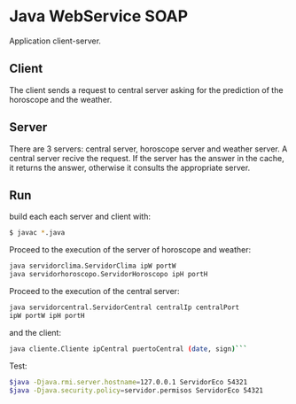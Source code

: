 # Java WebService SOAP
Application client-server.

## Client
The client sends a request to central server asking for the prediction of the horoscope and the weather.

## Server
There are 3 servers: central server, horoscope server and weather server.
A central server recive the request. If the server has the answer in the cache, it returns the answer, otherwise it consults the appropriate server.

## Run
build each each server and client with:
```sh
$ javac *.java
```

Proceed to the execution of the server of horoscope and weather:
```sh
java servidorclima.ServidorClima ipW portW
java servidorhoroscopo.ServidorHoroscopo ipH portH
```

Proceed to the execution of the central server:
```sh
java servidorcentral.ServidorCentral centralIp centralPort
ipW portW ipH portH
```
and the client:
```sh
java cliente.Cliente ipCentral puertoCentral (date, sign)```
```

Test:
```sh
$java -Djava.rmi.server.hostname=127.0.0.1 ServidorEco 54321
$java -Djava.security.policy=servidor.permisos ServidorEco 54321
```
